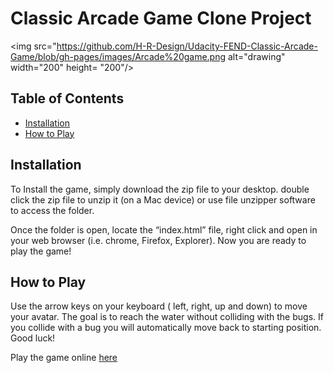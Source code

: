 # Classic Arcade Game Clone Project
<img src="https://github.com/H-R-Design/Udacity-FEND-Classic-Arcade-Game/blob/gh-pages/images/Arcade%20game.png alt="drawing" width="200" height= "200"/>

## Table of Contents

- [Installation](#Installation)
- [How to Play](#How-to-Play)

## Installation
To Install the game, simply download the zip file to your desktop. double click the zip file to unzip it (on a Mac device) or use file unzipper software to access the folder. 

Once the folder is open, locate the “index.html” file, right click and open in your web browser (i.e. chrome, Firefox, Explorer). Now you are ready to play the game! 

## How to Play

Use the arrow keys on your keyboard ( left, right, up and down) to move your avatar. 
The goal is to reach the water without colliding with the bugs. If you collide with a bug you will automatically move back to starting position. 
Good luck!

Play the game online
<a href="https://h-r-design.github.io/Udacity-FEND-Memory-Game/" target="_blank"> here</a>

